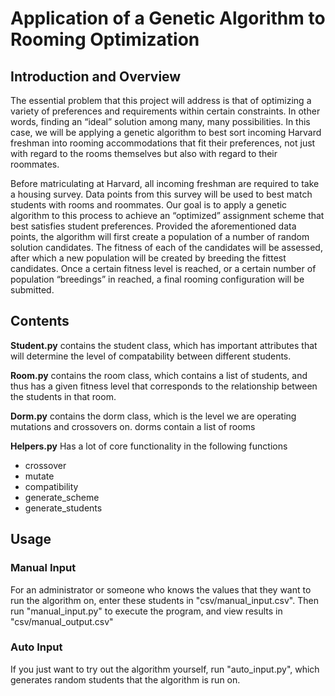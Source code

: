 # Application of a Genetic Algorithm to Rooming Optimization

## Introduction and Overview 
The essential problem that this project will address is that of optimizing a variety of preferences and requirements within certain constraints. In other words, finding an “ideal” solution among many, many possibilities. In this case, we will be applying a genetic algorithm to best sort incoming Harvard freshman into rooming accommodations that fit their preferences, not just with regard to the rooms themselves but also with regard to their roommates. 

Before matriculating at Harvard, all incoming freshman are required to take a housing survey. Data points from this survey will be used to best match students with rooms and roommates. Our goal is to apply a genetic algorithm to this process to achieve an “optimized” assignment scheme that best satisfies student preferences. Provided the aforementioned data points, the algorithm will first create a population of a number of random solution candidates. The fitness of each of the candidates will be assessed, after which a new population will be created by breeding the fittest candidates. Once a certain fitness level is reached, or a certain number of population “breedings” in reached, a final rooming configuration will be submitted.

## Contents

**Student.py** contains the student class, which has important attributes that will determine the level of compatability between different students.

**Room.py** contains the room class, which contains a list of students, and thus has a given fitness level that corresponds to the relationship between the students in that room.

**Dorm.py** contains the dorm class, which is the level we are operating mutations and crossovers on. dorms contain a list of rooms

**Helpers.py** Has a lot of core functionality in the following functions
  - crossover
  - mutate
  - compatibility
  - generate_scheme
  - generate_students

## Usage

### Manual Input
  For an administrator or someone who knows the values that they want to run the algorithm on, enter these students in "csv/manual_input.csv". Then run "manual_input.py" to execute the program, and view results in "csv/manual_output.csv"

### Auto Input
  If you just want to try out the algorithm yourself, run "auto_input.py", which generates random students that the algorithm is run on.




